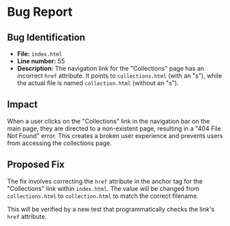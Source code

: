 # Bug Report

## Bug Identification

*   **File:** `index.html`
*   **Line number:** 55
*   **Description:** The navigation link for the "Collections" page has an incorrect `href` attribute. It points to `collections.html` (with an "s"), while the actual file is named `collection.html` (without an "s").

## Impact

When a user clicks on the "Collections" link in the navigation bar on the main page, they are directed to a non-existent page, resulting in a "404 File Not Found" error. This creates a broken user experience and prevents users from accessing the collections page.

## Proposed Fix

The fix involves correcting the `href` attribute in the anchor tag for the "Collections" link within `index.html`. The value will be changed from `collections.html` to `collection.html` to match the correct filename.

This will be verified by a new test that programmatically checks the link's `href` attribute.
